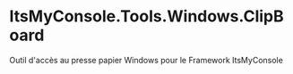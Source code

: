 # ItsMyConsole.Tools.Windows.ClipBoard
Outil d'accès au presse papier Windows pour le Framework ItsMyConsole
